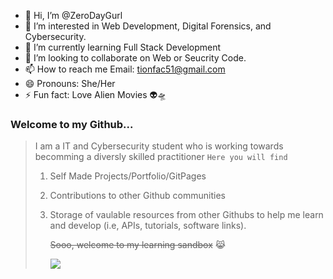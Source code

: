 - 👋 Hi, I’m @ZeroDayGurl
- 👀 I’m interested in Web Development, Digital Forensics, and Cybersecurity. 
- 🌱 I’m currently learning Full Stack Development 
- 💞️ I’m looking to collaborate on Web or Seucrity Code. 
- 📫 How to reach me Email: tionfac51@gmail.com
- 😄 Pronouns: She/Her
- ⚡ Fun fact: Love Alien Movies 👽🛸

### Welcome to my Github...
> I am a IT and Cybersecurity student who is working towards becomming a diversly skilled practitioner
>`Here you will find`
> 1. Self Made Projects/Portfolio/GitPages
> 2. Contributions to other Github communities
> 3. Storage of vaulable resources from other Githubs to help me learn and develop (i.e, APIs, tutorials, software links).
>
>    
>    ~~Sooo, welcome to my learning sandbox~~ 😹
>
> 
>    ![](https://media.istockphoto.com/id/1365847213/photo/phone-lock-to-protect-from-cyber-scam-online-data-fraud-or-identity-theft-laptop-with-hacker.jpg?s=612x612&w=0&k=20&c=SRJQojj1bEbkSY90HZR_JUzDFjJigm124H7zXqEEMYs=)
<!---

ZeroDayGurl/ZeroDayGurl is a ✨ special ✨ repository because its `README.md` (this file) appears on your GitHub profile.
You can click the Preview link to take a look at your changes.
--->
